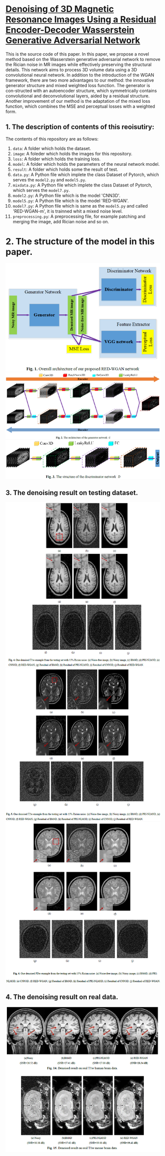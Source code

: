 # [Denoising of 3D Magnetic Resonance Images Using a Residual Encoder-Decoder Wasserstein Generative Adversarial Network](https://arxiv.org/abs/1808.03941)

This is the source code of this paper. In this paper, we propose a novel method based on the Wasserstein generative adversarial network to remove the Rician noise in MR images while effectively preserving the structural details. This network aims to process 3D volume data using a 3D convolutional neural network. In addition to the introduction of the WGAN framework, there are two more advantages to our method: the innovative generator structure and mixed weighted loss function. The generator is con-structed with an autoencoder structure, which symmetrically contains convolutional and deconvolutional layers, aided by a residual structure. Another improvement of our method is the adaptation of the mixed loss function, which combines the MSE and perceptual losses with a weighted form.

## 1. The description of contents of this reoisutiry:

The contents of this repository are  as follows:
1. `data`: A folder which holds the dataset.
2. `image`: A foleder which holds the images for this repository.
3. `loss`: A folder which holds the training loss.
4. `model`: A folder which holds the parameters of the neural network model.
5. `result`: A folder which holds some the result of test.
6. `data.py`: A Python file which implete the class Dataset of Pytorch, which serves the `model2.py` and `model5.py`.
7. `mixdata.py`: A Python file which implete the class Dataset of Pytorch, which serves the `model7.py`.
8. `model2.py`: A Python file which is the model 'CNN3D'.
9.  `model5.py`: A Python file which is the model 'RED-WGAN'.
10. `model7.py`: A Python file which is same as the `model5.py` and called 'RED-WGAN-m', it is trainned whit a mixed noise level.
11. `preprocessing.py`: A preprocessing file, for example patching and merging the image, add Rician noise and so on.

# 2. The structure of the model in this paper.
![Figure1](images/figure1.png)
![Figure2](images/figure2.png)
![Figure3](images/figure3.png)

## 3. The denoising result on testing dataset.
![Figure4](images/figure4.png)
![Figure5](images/figure5.png)
![Figure6](images/figure6.png)

## 4. The denoising result on real data.
![Figure7](images/figure7.png)